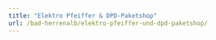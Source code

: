 ```yaml
---
title: "Elektro Pfeiffer & DPD-Paketshop"
url: /bad-herrenalb/elektro-pfeiffer-und-dpd-paketshop/
---
```


